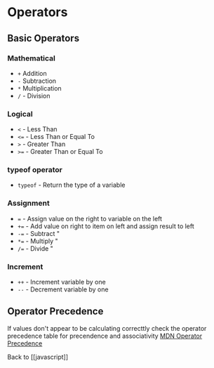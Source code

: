 # Operators

## Basic Operators

### Mathematical

- `+` Addition
- `-` Subtraction
- `*` Multiplication
- `/` - Division

### Logical

- `<` - Less Than
- `<=` - Less Than or Equal To
- `>` - Greater Than
- `>=` - Greater Than or Equal To

### typeof operator

- `typeof` - Return the type of a variable

### Assignment

- `=` - Assign value on the right to variable on the left
- `+=` - Add value on right to item on left and assign result to left
- `-=` - Subtract "
- `*=` - Multiply "
- `/=` - Divide "

### Increment

- `++` - Increment variable by one
- `--` - Decrement variable by one

## Operator Precedence

If values don't appear to be calculating correcttly check the operator precedence table for precendence and associativity
[MDN Operator Precedence](https://developer.mozilla.org/en-US/docs/Web/JavaScript/Reference/Operators/Operator_Precedence#Table)

Back to [[javascript]]
